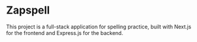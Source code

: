# Zapspell 
This project is a full-stack application for spelling practice, built with Next.js for the frontend and Express.js for the backend.

